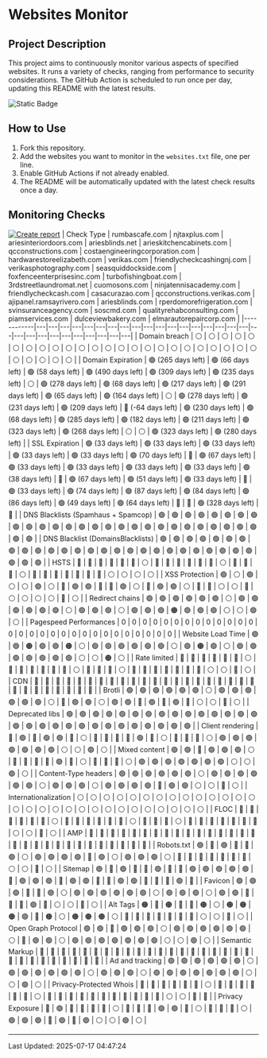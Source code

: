 # Websites Monitor
## Project Description

This project aims to continuously monitor various aspects of specified websites. It runs a variety of checks, ranging from performance to security considerations. The GitHub Action is scheduled to run once per day, updating this README with the latest results.

![Static Badge](https://img.shields.io/badge/project_status-alpha-red?style=for-the-badge&logo=github)

## How to Use

1. Fork this repository.
2. Add the websites you want to monitor in the `websites.txt` file, one per line.
3. Enable GitHub Actions if not already enabled.
4. The README will be automatically updated with the latest check results once a day.


## Monitoring Checks
[![Create report](https://github.com/fabriziosalmi/websites-monitor/actions/workflows/create-report.yml/badge.svg)](https://github.com/fabriziosalmi/websites-monitor/actions/workflows/create-report.yml)
| Check Type | rumbascafe.com | njtaxplus.com | ariesinteriordoors.com | ariesblinds.net | arieskitchencabinets.com | qcconstructions.com | costaengineeringcorporation.com | hardwarestoreelizabeth.com | verikas.com | friendlycheckcashingnj.com | verikasphotography.com | seasquiddockside.com | foxfenceenterprisesinc.com | turbofishingboat.com | 3rdstreetlaundromat.net | cuomosons.com | ninjatennisacademy.com | friendlycheckcash.com | casacurazao.com | qcconstructions.verikas.com | ajipanel.ramsayrivero.com | ariesblinds.com | rperdomorefrigeration.com | svinsuranceagency.com | soscmd.com | qualityrehabconsulting.com | piamservices.com | dulceviewbakery.com | elmarautorepaircorp.com |
|------------|---|---|---|---|---|---|---|---|---|---|---|---|---|---|---|---|---|---|---|---|---|---|---|---|---|---|---|---|---|
| Domain breach | ⚪ | ⚪ | ⚪ | ⚪ | ⚪ | ⚪ | ⚪ | ⚪ | ⚪ | ⚪ | ⚪ | ⚪ | ⚪ | ⚪ | ⚪ | ⚪ | ⚪ | ⚪ | ⚪ | ⚪ | ⚪ | ⚪ | ⚪ | ⚪ | ⚪ | ⚪ | ⚪ | ⚪ | ⚪ | 
| Domain Expiration | 🟢 (265 days left) | 🟢 (66 days left) | 🟢 (58 days left) | 🟢 (490 days left) | 🟢 (309 days left) | 🟢 (235 days left) | ⚪ | 🟢 (278 days left) | 🟢 (68 days left) | 🟢 (217 days left) | 🟢 (291 days left) | 🟢 (65 days left) | 🟢 (164 days left) | ⚪ | 🟢 (278 days left) | 🟢 (231 days left) | 🟢 (209 days left) | 🔴 (-64 days left) | 🟢 (230 days left) | 🟢 (68 days left) | 🟢 (285 days left) | 🟢 (182 days left) | 🟢 (211 days left) | 🟢 (323 days left) | 🟢 (268 days left) | ⚪ | ⚪ | 🟢 (323 days left) | 🟢 (280 days left) | 
| SSL Expiration | 🟢 (33 days left) | 🟢 (33 days left) | 🟢 (33 days left) | 🟢 (33 days left) | 🟢 (33 days left) | 🟢 (70 days left) | 🔴 | 🟢 (67 days left) | 🟢 (33 days left) | 🟢 (33 days left) | 🟢 (33 days left) | 🟢 (33 days left) | 🟢 (38 days left) | 🔴 | 🟢 (67 days left) | 🟢 (51 days left) | 🟢 (33 days left) | 🔴 | 🟢 (33 days left) | 🟢 (74 days left) | 🟢 (87 days left) | 🟢 (84 days left) | 🟢 (86 days left) | 🟢 (49 days left) | 🟢 (64 days left) | 🔴 | 🔴 | 🟢 (328 days left) | 🔴 | 
| DNS Blacklists (Spamhaus + Spamcop) | 🟢 | 🟢 | 🟢 | 🟢 | 🟢 | 🟢 | 🟢 | 🟢 | 🟢 | 🟢 | 🟢 | 🟢 | 🟢 | 🟢 | 🟢 | 🟢 | 🟢 | 🟢 | 🟢 | 🟢 | 🟢 | 🟢 | 🟢 | 🟢 | 🟢 | 🟢 | 🟢 | 🟢 | 🟢 | 
| DNS Blacklist (DomainsBlacklists) | 🟢 | 🟢 | 🟢 | 🟢 | 🟢 | 🟢 | 🟢 | 🟢 | 🟢 | 🟢 | 🟢 | 🟢 | 🟢 | 🟢 | 🟢 | 🟢 | 🟢 | 🟢 | 🟢 | 🟢 | 🟢 | 🟢 | 🟢 | 🟢 | 🟢 | 🟢 | 🟢 | 🟢 | 🟢 | 
| HSTS | 🔴 | 🔴 | 🔴 | 🔴 | 🔴 | 🔴 | ⚪ | 🔴 | 🔴 | 🔴 | 🔴 | 🔴 | 🔴 | ⚪ | 🔴 | 🔴 | 🔴 | ⚪ | 🔴 | 🔴 | 🔴 | 🔴 | 🔴 | 🔴 | 🔴 | ⚪ | ⚪ | ⚪ | ⚪ | 
| XSS Protection | 🟢 | ⚪ | 🟢 | ⚪ | ⚪ | 🟢 | ⚪ | 🔴 | 🟢 | 🟢 | 🔴 | 🔴 | 🟢 | ⚪ | 🔴 | 🟢 | 🟢 | ⚪ | 🔴 | 🔴 | ⚪ | ⚪ | 🔴 | ⚪ | ⚪ | ⚪ | ⚪ | 🔴 | ⚪ | 
| Redirect chains | 🟢 | 🟢 | 🟢 | 🟢 | 🟢 | 🟢 | ⚪ | 🟢 | 🟢 | 🟢 | 🟢 | 🟢 | 🟢 | ⚪ | 🟢 | 🟢 | 🟢 | ⚪ | 🟢 | 🟢 | 🟢 | 🟠 | 🟢 | 🟢 | 🟢 | ⚪ | ⚪ | 🟢 | ⚪ | 
| Pagespeed Performances | 0 | 0 | 0 | 0 | 0 | 0 | 0 | 0 | 0 | 0 | 0 | 0 | 0 | 0 | 0 | 0 | 0 | 0 | 0 | 0 | 0 | 0 | 0 | 0 | 0 | 0 | 0 | 0 | 0 | 
| Website Load Time | 🟢 | 🟢 | 🟠 | 🟢 | 🟢 | 🟠 | ⚪ | 🟢 | 🟢 | 🟢 | 🟢 | 🟢 | 🟢 | ⚪ | 🟢 | 🟠 | 🟢 | ⚪ | 🟢 | 🟢 | 🟢 | 🟢 | 🟢 | 🟢 | 🟢 | ⚪ | ⚪ | 🟠 | ⚪ | 
| Rate limited | 🔴 | 🔴 | 🔴 | 🔴 | 🔴 | 🔴 | ⚪ | 🔴 | 🔴 | 🔴 | 🔴 | 🔴 | 🔴 | ⚪ | 🔴 | 🔴 | 🔴 | ⚪ | 🔴 | 🔴 | 🔴 | 🔴 | 🔴 | 🔴 | 🔴 | ⚪ | ⚪ | 🔴 | ⚪ | 
| CDN | 🔴 | 🔴 | 🔴 | 🔴 | 🔴 | 🔴 | 🔴 | 🔴 | 🔴 | 🔴 | 🔴 | 🔴 | 🔴 | 🔴 | 🔴 | 🔴 | 🔴 | 🔴 | 🔴 | 🔴 | 🔴 | 🔴 | 🔴 | 🔴 | 🔴 | 🔴 | 🔴 | 🔴 | 🔴 | 
| Brotli | 🟢 | 🟢 | 🟢 | 🟢 | 🟢 | 🟢 | ⚪ | 🟢 | 🟢 | 🟢 | 🟢 | 🟢 | 🟢 | ⚪ | 🔴 | 🟢 | 🟢 | ⚪ | 🟢 | 🟢 | 🔴 | 🟢 | 🔴 | 🟢 | 🔴 | ⚪ | ⚪ | 🔴 | ⚪ | 
| Deprecated libs | 🟢 | 🟢 | 🟢 | 🟢 | 🟢 | 🟢 | 🟢 | 🟢 | 🟢 | 🟢 | 🟢 | 🟢 | 🟢 | 🟢 | 🟢 | 🟢 | 🟢 | 🟢 | 🟢 | 🟢 | 🟢 | 🟢 | 🟢 | 🟢 | 🟢 | 🟢 | 🟢 | 🟢 | 🟢 | 
| Client rendering | 🔴 | 🟢 | 🔴 | 🟢 | 🟢 | 🔴 | ⚪ | 🔴 | 🔴 | 🔴 | 🔴 | 🟢 | 🔴 | ⚪ | 🔴 | 🔴 | 🔴 | ⚪ | 🟢 | 🟢 | 🟢 | 🟢 | 🟢 | 🟢 | 🟢 | ⚪ | ⚪ | 🟢 | ⚪ | 
| Mixed content | 🟢 | 🟢 | 🔴 | 🟢 | 🟢 | 🟢 | ⚪ | 🔴 | 🔴 | 🔴 | 🔴 | 🟢 | 🔴 | ⚪ | 🔴 | 🔴 | 🔴 | ⚪ | 🟢 | 🟢 | 🟢 | 🟢 | 🟢 | 🟢 | 🟢 | ⚪ | ⚪ | 🟢 | ⚪ | 
| Content-Type headers | 🟢 | 🟢 | 🟢 | 🟢 | 🟢 | 🟢 | ⚪ | 🟢 | 🟢 | 🟢 | 🟢 | 🟢 | 🟢 | ⚪ | 🟢 | 🟢 | 🟢 | ⚪ | 🟢 | 🟢 | 🟢 | 🟢 | 🔴 | 🟢 | 🟢 | ⚪ | ⚪ | 🔴 | ⚪ | 
| Internationalization | ⚪ | ⚪ | ⚪ | ⚪ | ⚪ | ⚪ | ⚪ | ⚪ | ⚪ | ⚪ | ⚪ | ⚪ | ⚪ | ⚪ | ⚪ | ⚪ | ⚪ | ⚪ | ⚪ | ⚪ | ⚪ | ⚪ | ⚪ | ⚪ | ⚪ | ⚪ | ⚪ | ⚪ | ⚪ | 
| FLOC | 🔴 | 🔴 | 🔴 | 🔴 | 🔴 | 🔴 | ⚪ | 🔴 | 🔴 | 🔴 | 🔴 | 🔴 | 🔴 | ⚪ | 🔴 | 🔴 | 🔴 | ⚪ | 🔴 | 🔴 | 🔴 | 🔴 | 🔴 | 🔴 | 🔴 | ⚪ | ⚪ | 🔴 | ⚪ | 
| AMP | 🔴 | 🔴 | 🔴 | 🔴 | 🔴 | 🔴 | 🔴 | 🔴 | 🔴 | 🔴 | 🔴 | 🔴 | 🔴 | 🔴 | 🔴 | 🔴 | 🔴 | 🔴 | 🔴 | 🔴 | 🔴 | 🔴 | 🔴 | 🔴 | 🔴 | 🔴 | 🔴 | 🔴 | 🔴 | 
| Robots.txt | 🟢 | 🔴 | 🟢 | 🔴 | 🔴 | 🟢 | ⚪ | 🟢 | 🟢 | 🟢 | 🟢 | 🔴 | 🟢 | ⚪ | 🟢 | 🟢 | 🟢 | ⚪ | 🔴 | 🔴 | 🔴 | 🔴 | 🔴 | 🔴 | 🔴 | ⚪ | ⚪ | 🔴 | ⚪ | 
| Sitemap | 🟢 | 🔴 | 🟢 | 🔴 | 🔴 | 🟢 | 🔴 | 🔴 | 🟢 | 🟢 | 🟢 | 🟢 | 🟢 | 🔴 | 🟢 | 🟢 | 🟢 | 🔴 | 🟢 | 🟢 | 🔴 | 🔴 | 🟢 | 🟢 | 🔴 | 🔴 | 🔴 | 🟢 | 🔴 | 
| Favicon | 🟢 | 🟢 | 🟢 | 🔴 | 🔴 | 🟢 | ⚪ | 🟢 | 🟢 | 🟢 | 🟢 | 🟢 | 🟢 | ⚪ | 🟢 | 🟢 | 🟢 | ⚪ | 🟢 | 🟢 | 🔴 | 🔴 | 🔴 | 🟢 | 🔴 | ⚪ | ⚪ | 🔴 | ⚪ | 
| Alt Tags | 🟠 | 🔴 | 🟠 | 🔴 | 🔴 | 🟠 | ⚪ | 🟠 | 🟠 | 🟠 | 🟢 | 🔴 | 🟠 | ⚪ | 🟠 | 🟠 | 🟠 | ⚪ | 🔴 | 🔴 | 🔴 | 🔴 | 🔴 | 🔴 | 🔴 | ⚪ | ⚪ | 🔴 | ⚪ | 
| Open Graph Protocol | 🟢 | 🟢 | 🔴 | 🟢 | 🟢 | 🟢 | ⚪ | 🟢 | 🟢 | 🟢 | 🟢 | 🟢 | 🟢 | ⚪ | 🔴 | 🟢 | 🟢 | ⚪ | 🟢 | 🟢 | 🟢 | 🟢 | 🟢 | 🟢 | 🟢 | ⚪ | ⚪ | 🟢 | ⚪ | 
| Semantic Markup | 🔴 | 🔴 | 🔴 | 🔴 | 🔴 | 🔴 | 🔴 | 🔴 | 🔴 | 🔴 | 🔴 | 🔴 | 🔴 | 🔴 | 🔴 | 🔴 | 🔴 | 🔴 | 🔴 | 🔴 | 🔴 | 🔴 | 🔴 | 🔴 | 🔴 | 🔴 | 🔴 | 🔴 | 🔴 | 
| Ad and tracking | 🟢 | 🟢 | 🟢 | 🟢 | 🟢 | 🟢 | ⚪ | 🟢 | 🟢 | 🟢 | 🟢 | 🟢 | 🟢 | ⚪ | 🟢 | 🟢 | 🟢 | ⚪ | 🟢 | 🟢 | 🟢 | 🟢 | 🟢 | 🟢 | 🟢 | ⚪ | ⚪ | 🟢 | ⚪ | 
| Privacy-Protected Whois | 🔴 | 🔴 | 🔴 | 🔴 | 🔴 | 🔴 | ⚪ | 🔴 | 🔴 | 🔴 | 🔴 | 🔴 | 🔴 | ⚪ | 🔴 | 🔴 | 🔴 | 🔴 | 🔴 | 🔴 | 🔴 | 🔴 | 🔴 | 🔴 | 🔴 | ⚪ | ⚪ | 🔴 | 🔴 | 
| Privacy Exposure | 🔴 | 🟢 | 🔴 | 🔴 | 🔴 | 🔴 | ⚪ | 🔴 | 🔴 | 🔴 | 🟢 | 🟢 | 🔴 | ⚪ | 🔴 | 🔴 | 🔴 | ⚪ | 🟢 | 🟢 | 🟢 | 🔴 | 🟢 | 🔴 | 🟢 | ⚪ | ⚪ | 🟢 | ⚪ | 

---
Last Updated: 2025-07-17 04:47:24
